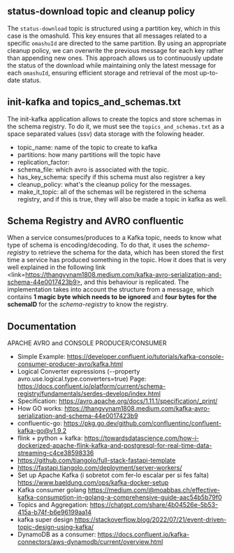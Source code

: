 ## status-download topic and cleanup policy
The ```status-download``` topic is structured using a partition key, which in this case is the omashuId. This key ensures that all messages related to a specific ```omashuId``` are directed to the same partition. By using an appropriate cleanup policy, we can overwrite the previous message for each key rather than appending new ones. This approach allows us to continuously update the status of the download while maintaining only the latest message for each ```omashuId```, ensuring efficient storage and retrieval of the most up-to-date status.


## init-kafka and topics_and_schemas.txt

The init-kafka application allows to create the topics and store schemas in the schema registry. To do it, we must see the ```topics_and_schemas.txt``` as a space separated values (ssv) data storage with the folowing header.
- topic_name: name of the topic to create to kafka
- partitions: how many partitions will the topic have
- replication_factor: 
- schema_file: which avro is associated with the topic.
- has_key_schema: specify if this schema must also registrer a key
- cleanup_policy: what's the cleanup policy for the messages.
- make_it_topic: all of the schemas will be registered in the schema registry, and if this is true, they will also be made a topic in kafka as well.


## Schema Registry and AVRO confluentic

When a service consumes/produces to a Kafka topic, needs to know what type of schema is encoding/decoding. To do that, it uses the _schema-registry_ to retrieve the schema for the data, which has been stored the first time a service has produced something in the topic. How it does that is very well explained in the following link <link=https://thangvynam1808.medium.com/kafka-avro-serialization-and-schema-44e0017423b9>, and this behaviour is replicated. The implementation takes into account the structure from a message, which contains **1 magic byte which needs to be ignored** and **four bytes for the schemaID** for the _schema-registry_ to know the registry.


## Documentation

APACHE AVRO and CONSOLE PRODUCER/CONSUMER
- Simple Example: https://developer.confluent.io/tutorials/kafka-console-consumer-producer-avro/kafka.html
- Logical Converter expressions (--property avro.use.logical.type.converters=true) Page: https://docs.confluent.io/platform/current/schema-registry/fundamentals/serdes-develop/index.html 
- Specification: https://avro.apache.org/docs/1.11.1/specification/_print/
- How GO works: https://thangvynam1808.medium.com/kafka-avro-serialization-and-schema-44e0017423b9 
- confluentic-go: https://pkg.go.dev/github.com/confluentinc/confluent-kafka-go@v1.9.2
- flink + python + kafka: https://towardsdatascience.com/how-i-dockerized-apache-flink-kafka-and-postgresql-for-real-time-data-streaming-c4ce38598336
- https://github.com/tiangolo/full-stack-fastapi-template
- https://fastapi.tiangolo.com/deployment/server-workers/
- Set up Apache Kafka (i sobretot com fer-lo escalar per si fes falta) https://www.baeldung.com/ops/kafka-docker-setup
- Kafka consumer golang https://medium.com/@moabbas.ch/effective-kafka-consumption-in-golang-a-comprehensive-guide-aac54b5b79f0
- Topics and Aggregation: https://chatgpt.com/share/4b04526e-5b53-415a-b74f-b6e96199aa14
- kafka super design https://stackoverflow.blog/2022/07/21/event-driven-topic-design-using-kafka/ 
- DynamoDB as a consumer: https://docs.confluent.io/kafka-connectors/aws-dynamodb/current/overview.html